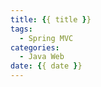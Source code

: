 ```yaml
---
title: {{ title }}
tags:
  - Spring MVC
categories:
  - Java Web
date: {{ date }}
---
```

<!-- more -->